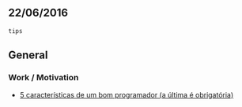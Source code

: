 22/06/2016
----------

`tips`

## General

### Work / Motivation

- [5 características de um bom programador (a última é obrigatória)](http://devsamurai.com.br/5-caracteristicas-de-um-bom-programador/)
